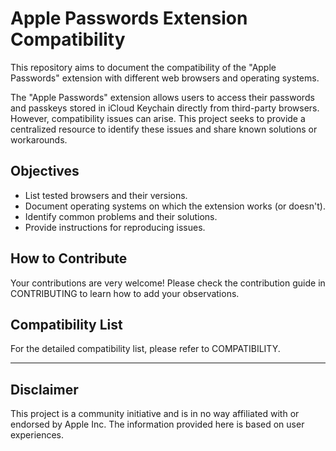 # Apple Passwords Extension Compatibility

This repository aims to document the compatibility of the "Apple Passwords" extension with different web browsers and operating systems.

The "Apple Passwords" extension allows users to access their passwords and passkeys stored in iCloud Keychain directly from third-party browsers.
However, compatibility issues can arise. This project seeks to provide a centralized resource to identify these issues and share known solutions or workarounds.

## Objectives

* List tested browsers and their versions.
* Document operating systems on which the extension works (or doesn't).
* Identify common problems and their solutions.
* Provide instructions for reproducing issues.

## How to Contribute

Your contributions are very welcome! Please check the contribution guide in CONTRIBUTING to learn how to add your observations.

## Compatibility List

For the detailed compatibility list, please refer to COMPATIBILITY.

---

## Disclaimer

This project is a community initiative and is in no way affiliated with or endorsed by Apple Inc. The information provided here is based on user experiences.
